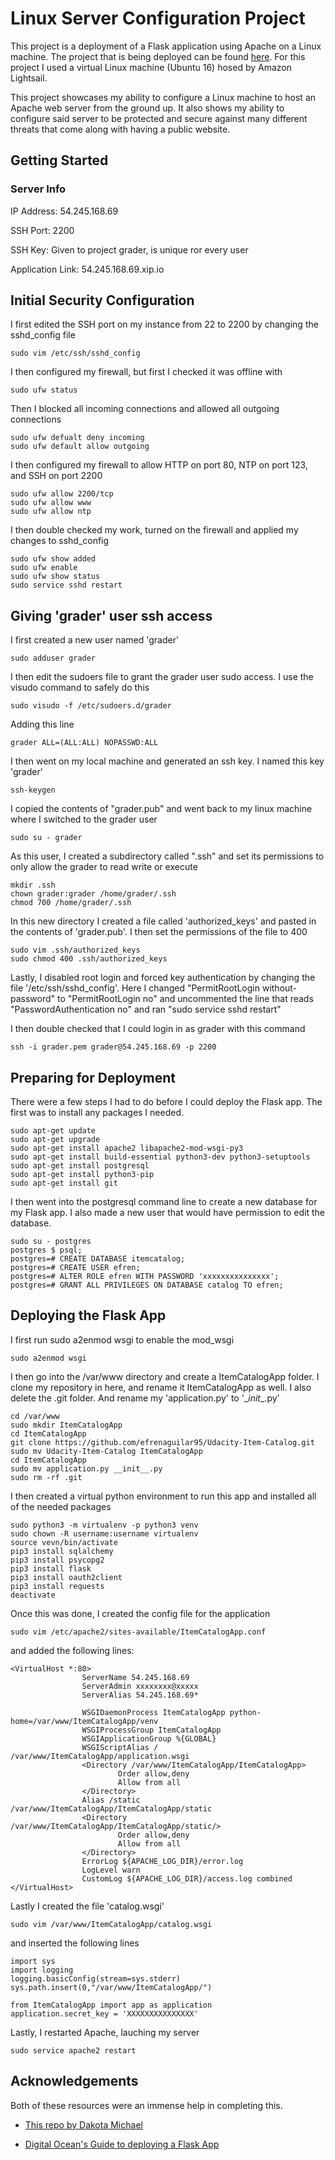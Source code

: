 # Linux Server Configuration Project

This project is a deployment of a Flask application using Apache on a Linux machine. The project that is being deployed can be found [here](https://github.com/efrenaguilar95/Udacity-Item-Catalog). For this project I used a virtual Linux machine (Ubuntu 16) hosed by Amazon Lightsail.

This project showcases my ability to configure a Linux machine to host an Apache web server from the ground up. It also shows my ability to configure said server to be protected and secure against many different threats that come along with having a public website.

## Getting Started
### Server Info
IP Address: 54.245.168.69

SSH Port: 2200

SSH Key: Given to project grader, is unique ror every user

Application Link: 54.245.168.69.xip.io

## Initial Security Configuration
I first edited the SSH port on my instance from 22 to 2200 by changing the sshd_config file
```
sudo vim /etc/ssh/sshd_config
```
I then configured my firewall, but first I checked it was offline with
```
sudo ufw status
```
Then I blocked all incoming connections and allowed all outgoing connections
```
sudo ufw defualt deny incoming
sudo ufw default allow outgoing
```
I then configured my firewall to allow HTTP on port 80, NTP on port 123, and SSH on port 2200
```
sudo ufw allow 2200/tcp
sudo ufw allow www
sudo ufw allow ntp
```
I then double checked my work, turned on the firewall and applied my changes to sshd_config
```
sudo ufw show added
sudo ufw enable
sudo ufw show status
sudo service sshd restart
```

## Giving 'grader' user ssh access
I first created a new user named 'grader'
```
sudo adduser grader
```
I then edit the sudoers file to grant the grader user sudo access. I use the visudo command to safely do this
```
sudo visudo -f /etc/sudoers.d/grader
```
Adding this line
```
grader ALL=(ALL:ALL) NOPASSWD:ALL
```
I then went on my local machine and generated an ssh key. I named this key 'grader'
```
ssh-keygen
```
I copied the contents of "grader.pub" and went back to my linux machine where I switched to the grader user
```
sudo su - grader
```
As this user, I created a subdirectory called ".ssh" and set its permissions to only allow the grader to read write or execute
```
mkdir .ssh
chown grader:grader /home/grader/.ssh
chmod 700 /home/grader/.ssh
```
In this new directory I created a file called 'authorized_keys' and pasted in the contents of 'grader.pub'. I then set the permissions of the file to 400
```
sudo vim .ssh/authorized_keys
sudo chmod 400 .ssh/authorized_keys
```
Lastly, I disabled root login and forced key authentication by changing the file '/etc/ssh/sshd_config'. Here I changed "PermitRootLogin without-password" to "PermitRootLogin no" and uncommented the line that reads "PasswordAuthentication no" and ran "sudo service sshd restart"

I then double checked that I could login in as grader with this command
```
ssh -i grader.pem grader@54.245.168.69 -p 2200
```

## Preparing for Deployment
There were a few steps I had to do before I could deploy the Flask app.
The first was to install any packages I needed.
```
sudo apt-get update
sudo apt-get upgrade
sudo apt-get install apache2 libapache2-mod-wsgi-py3
sudo apt-get install build-essential python3-dev python3-setuptools
sudo apt-get install postgresql
sudo apt-get install python3-pip
sudo apt-get install git
```
I then went into the postgresql command line to create a new database for my Flask app. I also made a new user that would have permission to edit the database.
```
sudo su - postgres
postgres $ psql;
postgres=# CREATE DATABASE itemcatalog;
postgres=# CREATE USER efren;
postgres=# ALTER ROLE efren WITH PASSWORD 'xxxxxxxxxxxxxxx';
postgres=# GRANT ALL PRIVILEGES ON DATABASE catalog TO efren;
```

## Deploying the Flask App
I first run sudo a2enmod wsgi to enable the mod_wsgi
```
sudo a2enmod wsgi
```
I then go into the /var/www directory and create a ItemCatalogApp folder. I clone my repository in here, and rename it ItemCatalogApp as well. I also delete the .git folder. And rename my 'application.py' to '\__init__.py'
```
cd /var/www
sudo mkdir ItemCatalogApp
cd ItemCatalogApp
git clone https://github.com/efrenaguilar95/Udacity-Item-Catalog.git
sudo mv Udacity-Item-Catalog ItemCatalogApp
cd ItemCatalogApp
sudo mv application.py __init__.py
sudo rm -rf .git
```
I then created a virtual python environment to run this app and installed all of the needed packages
```
sudo python3 -m virtualenv -p python3 venv
sudo chown -R username:username virtualenv
source vevn/bin/activate
pip3 install sqlalchemy
pip3 install psycopg2
pip3 install flask
pip3 install oauth2client
pip3 install requests
deactivate
```
Once this was done, I created the config file for the application
```
sudo vim /etc/apache2/sites-available/ItemCatalogApp.conf
```
and added the following lines:
```
<VirtualHost *:80>
                ServerName 54.245.168.69
                ServerAdmin xxxxxxxx@xxxxx
                ServerAlias 54.245.168.69*

                WSGIDaemonProcess ItemCatalogApp python-home=/var/www/ItemCatalogApp/venv
                WSGIProcessGroup ItemCatalogApp
                WSGIApplicationGroup %{GLOBAL}
                WSGIScriptAlias / /var/www/ItemCatalogApp/application.wsgi
                <Directory /var/www/ItemCatalogApp/ItemCatalogApp>
                        Order allow,deny
                        Allow from all
                </Directory>
                Alias /static /var/www/ItemCatalogApp/ItemCatalogApp/static
                <Directory /var/www/ItemCatalogApp/ItemCatalogApp/static/>
                        Order allow,deny
                        Allow from all
                </Directory>
                ErrorLog ${APACHE_LOG_DIR}/error.log
                LogLevel warn
                CustomLog ${APACHE_LOG_DIR}/access.log combined
</VirtualHost>
```
Lastly I created the file 'catalog.wsgi'
```
sudo vim /var/www/ItemCatalogApp/catalog.wsgi
```
and inserted the following lines
```
import sys
import logging
logging.basicConfig(stream=sys.stderr)
sys.path.insert(0,"/var/www/ItemCatalogApp/")

from ItemCatalogApp import app as application
application.secret_key = 'XXXXXXXXXXXXXXX'
```
Lastly, I restarted Apache, lauching my server
```
sudo service apache2 restart
```
## Acknowledgements
Both of these resources were an immense help in completing this.

* [This repo by Dakota Michael](https://github.com/kotamichael/amazon-lightsail-server-configuration/blob/master/README.md)

* [Digital Ocean's Guide to deploying a Flask App](https://www.digitalocean.com/community/tutorials/how-to-deploy-a-flask-application-on-an-ubuntu-vps)
